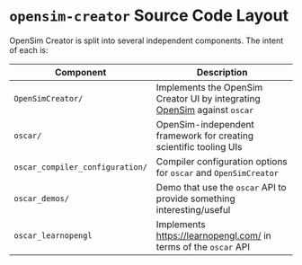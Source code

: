 # `opensim-creator` Source Code Layout

OpenSim Creator is split into several independent components. The intent of
each is:

| Component | Description |
| - | - |
| `OpenSimCreator/` | Implements the OpenSim Creator UI by integrating [OpenSim](https://github.com/opensim-org/opensim-core) against `oscar` |
| `oscar/` | OpenSim-independent framework for creating scientific tooling UIs |
| `oscar_compiler_configuration/` | Compiler configuration options for `oscar` and `OpenSimCreator` |
| `oscar_demos/` | Demo that use the `oscar` API to provide something interesting/useful |
| `oscar_learnopengl` | Implements https://learnopengl.com/ in terms of the `oscar` API |
